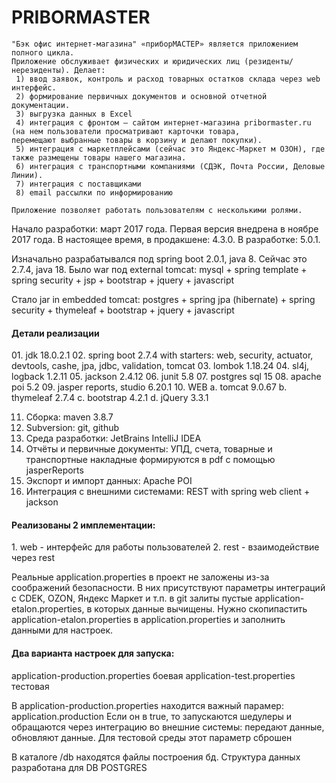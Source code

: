 # PRIBORMASTER
~~~~~~~~~~~~~~~~~~~~~~~~~~~~~~~~~~~~~~~~~~~~~~~~~~~~~~~~~~~~~~~~~~~~~~~~~~~~~
"Бэк офис интернет-магазина" «приборМАСТЕР» является приложением полного цикла. 
Приложение обслуживает физических и юридических лиц (резиденты/нерезиденты). Делает:
 1) ввод заявок, контроль и расход товарных остатков склада через web интерфейс. 
 2) формирование первичных документов и основной отчетной документации.
 3) выгрузка данных в Excel
 4) интеграция с фронтом – сайтом интернет-магазина pribormaster.ru (на нем пользователи просматривают карточки товара, 
перемещают выбранные товары в корзину и делают покупки).
 5) интеграция с маркетплейсами (сейчас это Яндекс-Маркет м ОЗОН), где также размещены товары нашего магазина. 
 6) интеграция с транспортными компаниями (СДЭК, Почта России, Деловые Линии).
 7) интеграция с поставщиками
 8) email рассылки по информированию 

Приложение позволяет работать пользователям с несколькими ролями.
~~~~~~~~~~~~~~~~~~~~~~~~~~~~~~~~~~~~~~~~~~~~~~~~~~~~~~~~~~~~~~~~~~~~~~~~~~~~~
Начало разработки: март 2017 года. 
Первая версия внедрена в ноябре 2017 года.
В настоящее время, в продакшене: 4.3.0. В разработке: 5.0.1.

Изначально разрабатывался под spring boot 2.0.1, java 8. Сейчас это 2.7.4, java 18.
Было
    war под external tomcat: mysql + spring template + spring security + jsp + bootstrap + jquery + javascript

Стало
    jar in embedded tomcat: postgres + spring jpa (hibernate) + spring security + thymeleaf + bootstrap + jquery + javascript

<h4>Детали реализации</h4>
01. jdk 18.0.2.1
02. spring boot 2.7.4 with starters: web, security, actuator, devtools, cashe, jpa, jdbc, validation, tomcat      
03. lombok 1.18.24
04. sl4j, logback 1.2.11
05. jackson 2.4.12 
06. junit 5.8
07. postgres sql 15
08. apache poi 5.2
09. jasper reports, studio 6.20.1
10. WEB
   a. tomcat 9.0.67 
   b. thymeleaf 2.7.4
   c. bootstrap 4.2.1
   d. jQuery 3.3.1
  
11. Сборка: maven 3.8.7
12. Subversion: git, github
13. Среда разработки: JetBrains IntelliJ IDEA 
14. Отчёты и первичные документы: УПД, счета, товарные и транспортные накладные формируются в pdf с помощью jasperReports
15. Экспорт и импорт данных: Apache POI
16. Интеграция с внешними системами: REST with spring web client + jackson

<h4>Реализованы 2 имплементации:</h4>
1. web - интерфейс для работы пользователей
2. rest - взаимодействие через rest

Реальные application.properties в проект не заложены из-за соображений безопасности. В них присутствуют параметры 
интеграций с CDEK, OZON, Яндекс Маркет и т.п.
в git залиты пустые application-etalon.properties, в которых данные вычищены.
Нужно скопипастить application-etalon.properties в application.properties и заполнить данными для настроек.

<h4>Два варианта настроек для запуска:</h4>
    application-production.properties боевая
    application-test.properties тестовая

В application-production.properties находится важный парамер: application.production
Если он в true, то запускаются шедулеры и обращаются через интеграцию во внешние системы: передают данные, обновляют данные.
Для тестовой среды этот параметр сброшен

В каталоге /db находятся файлы построения бд. Cтруктура данных разработана для DB POSTGRES

